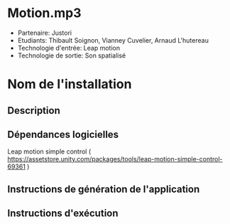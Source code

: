 # Motion.mp3

- Partenaire: Justori
- Etudiants: Thibault Soignon, Vianney Cuvelier, Arnaud L'hutereau
- Technologie d'entrée: Leap motion
- Technologie de sortie: Son spatialisé

# Nom de l'installation

## Description

## Dépendances logicielles

Leap motion simple control ( https://assetstore.unity.com/packages/tools/leap-motion-simple-control-69361 )

## Instructions de génération de l'application

## Instructions d'exécution